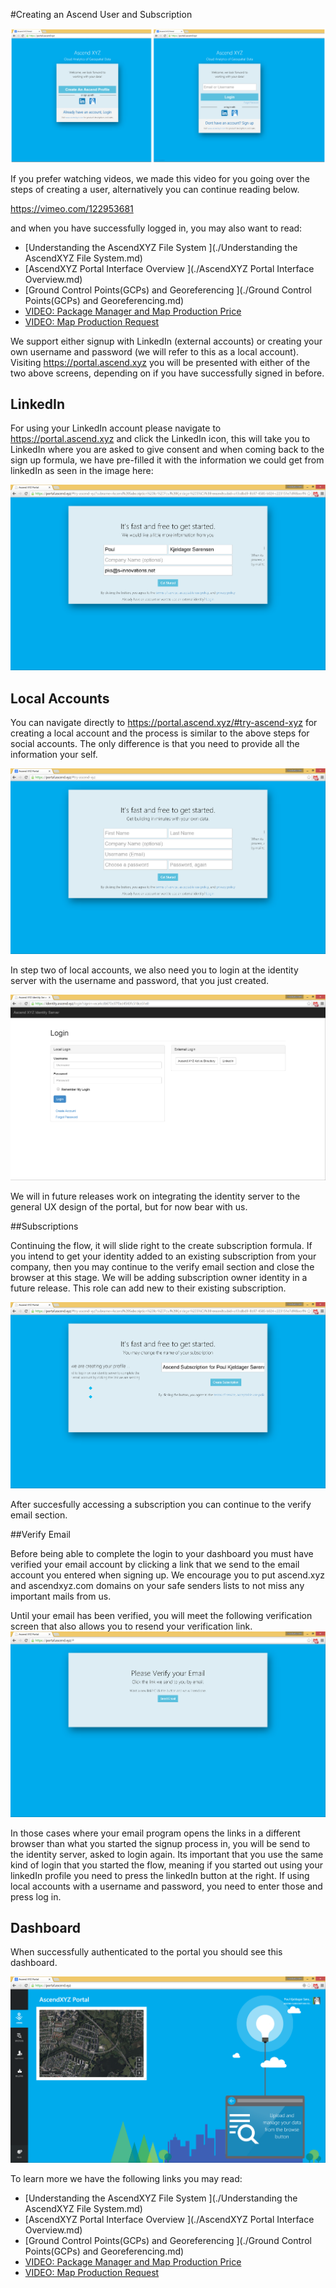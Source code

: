 #Creating an Ascend User and Subscription

![LoginScreens](../images/login_screens.png)


If you prefer watching videos, we made this video for you going over the steps of creating a user, alternatively you can continue reading below.

https://vimeo.com/122953681

and when you have successfully logged in, you may also want to read:

* [Understanding the AscendXYZ File System ](./Understanding the AscendXYZ File System.md)
* [AscendXYZ Portal Interface Overview ](./AscendXYZ Portal Interface Overview.md)
* [Ground Control Points(GCPs) and Georeferencing ](./Ground Control Points(GCPs) and Georeferencing.md)
* [VIDEO: Package Manager and Map Production Price ](https://vimeo.com/123604920)
* [VIDEO: Map Production Request ](https://vimeo.com/123826702)



We support either signup with LinkedIn (external accounts) or creating your own username and password (we will refer to this as a local account). Visiting https://portal.ascend.xyz you will be presented with either of the two above screens, depending on if you have successfully signed in before. 

## LinkedIn
For using your LinkedIn account please navigate to https://portal.ascend.xyz and click the LinkedIn icon, this will take you to LinkedIn where you are asked to give consent and when coming back to the sign up formula, we have pre-filled it with the information we could get from linkedIn as seen in the image here:

![LinkedInStep1](../images/signup_linkedin_step1.png)

## Local Accounts

You can navigate directly to https://portal.ascend.xyz/#try-ascend-xyz for creating a local account and the process is similar to the above steps for social accounts. The only difference is that you need to provide all the information your self.

![CreateAccount](../images/create_local_account.png)

In step two of local accounts, we also need you to login at the identity server with the username and password, that you just created.

![Idsrv](../images/idsrv.png)

We will in future releases work on integrating the identity server to the general UX design of the portal, but for now bear with us. 


##Subscriptions

Continuing the flow, it will slide right to the create subscription formula. If you intend to get your identity added to an existing subscription from your company, then you may continue to the verify email section and close the browser at this stage. We will be adding subscription owner identity in a future release. This role can add new to their existing subscription.

![CreateSubscription](../images/signup_linkedin_step2.png)

After succesfully accessing a subscription you can continue to the verify email section.


##Verify Email

Before being able to complete the login to your dashboard you must have verified your email account by clicking a link that we send to the email account you entered when signing up. We encourage you to put ascend.xyz and ascendxyz.com domains on your safe senders lists to not miss any important mails from us.

Until your email has been verified, you will meet the following verification screen that also allows you to resend your verification link.
![VerifyEmail](../images/verify_email.png)

In those cases where your email program opens the links in a different browser than what you started the signup process in, you will be send to the identity server, asked to login again. Its important that you use the same kind of login that you started the flow, meaning if you started out using your linkedIn profile you need to press the linkedIn button at the right. If using local accounts with a username and password, you need to enter those and press log in.



## Dashboard
When successfully authenticated to the portal you should see this dashboard.

![Dashboard](../images/dashboard.png)

To learn more we have the following links you may read:

* [Understanding the AscendXYZ File System ](./Understanding the AscendXYZ File System.md)
* [AscendXYZ Portal Interface Overview ](./AscendXYZ Portal Interface Overview.md)
* [Ground Control Points(GCPs) and Georeferencing ](./Ground Control Points(GCPs) and Georeferencing.md)
* [VIDEO: Package Manager and Map Production Price ](https://vimeo.com/123604920)
* [VIDEO: Map Production Request ](https://vimeo.com/123826702)



